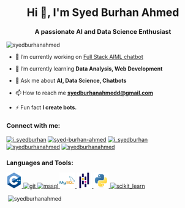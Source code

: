<h1 align="center">Hi 👋, I'm Syed Burhan Ahmed</h1>
<h3 align="center">A passionate AI and Data Science Enthusiast</h3>

<p align="left"> <img src="https://komarev.com/ghpvc/?username=syedburhanahmed&label=Profile%20views&color=0e75b6&style=flat" alt="syedburhanahmed" /> </p>

- 🔭 I’m currently working on [Full Stack AIML chatbot](https://github.com/SyedBurhanAhmed/Full-Stack-AIML-Chatbot)

- 🌱 I’m currently learning **Data Analysis, Web Development**

- 💬 Ask me about **AI, Data Science, Chatbots**

- 📫 How to reach me **syedburhanahmedd@gmail.com**

- ⚡ Fun fact **I create bots.**

<h3 align="left">Connect with me:</h3>
<p align="left">
<a href="https://twitter.com/i_syedburhan" target="blank"><img align="center" src="https://raw.githubusercontent.com/rahuldkjain/github-profile-readme-generator/master/src/images/icons/Social/twitter.svg" alt="i_syedburhan" height="30" width="40" /></a>
<a href="https://linkedin.com/in/syed-burhan-ahmed" target="blank"><img align="center" src="https://raw.githubusercontent.com/rahuldkjain/github-profile-readme-generator/master/src/images/icons/Social/linked-in-alt.svg" alt="syed-burhan-ahmed" height="30" width="40" /></a>
<a href="https://instagram.com/i_syedburhan" target="blank"><img align="center" src="https://raw.githubusercontent.com/rahuldkjain/github-profile-readme-generator/master/src/images/icons/Social/instagram.svg" alt="i_syedburhan" height="30" width="40" /></a>
<a href="https://www.hackerrank.com/syedburhanahmed" target="blank"><img align="center" src="https://raw.githubusercontent.com/rahuldkjain/github-profile-readme-generator/master/src/images/icons/Social/hackerrank.svg" alt="syedburhanahmed" height="30" width="40" /></a>
<a href="https://www.leetcode.com/syedburhanahmed" target="blank"><img align="center" src="https://raw.githubusercontent.com/rahuldkjain/github-profile-readme-generator/master/src/images/icons/Social/leet-code.svg" alt="syedburhanahmed" height="30" width="40" /></a>
</p>

<h3 align="left">Languages and Tools:</h3>
<p align="left"> <a href="https://www.w3schools.com/cpp/" target="_blank" rel="noreferrer"> <img src="https://raw.githubusercontent.com/devicons/devicon/master/icons/cplusplus/cplusplus-original.svg" alt="cplusplus" width="40" height="40"/> </a> <a href="https://git-scm.com/" target="_blank" rel="noreferrer"> <img src="https://www.vectorlogo.zone/logos/git-scm/git-scm-icon.svg" alt="git" width="40" height="40"/> </a> <a href="https://www.microsoft.com/en-us/sql-server" target="_blank" rel="noreferrer"> <img src="https://www.svgrepo.com/show/303229/microsoft-sql-server-logo.svg" alt="mssql" width="40" height="40"/> </a> <a href="https://www.mysql.com/" target="_blank" rel="noreferrer"> <img src="https://raw.githubusercontent.com/devicons/devicon/master/icons/mysql/mysql-original-wordmark.svg" alt="mysql" width="40" height="40"/> </a> <a href="https://pandas.pydata.org/" target="_blank" rel="noreferrer"> <img src="https://raw.githubusercontent.com/devicons/devicon/2ae2a900d2f041da66e950e4d48052658d850630/icons/pandas/pandas-original.svg" alt="pandas" width="40" height="40"/> </a> <a href="https://www.python.org" target="_blank" rel="noreferrer"> <img src="https://raw.githubusercontent.com/devicons/devicon/master/icons/python/python-original.svg" alt="python" width="40" height="40"/> </a> <a href="https://scikit-learn.org/" target="_blank" rel="noreferrer"> <img src="https://upload.wikimedia.org/wikipedia/commons/0/05/Scikit_learn_logo_small.svg" alt="scikit_learn" width="40" height="40"/> </a> </p>



<p>&nbsp;<img align="center" src="https://github-readme-stats.vercel.app/api?username=syedburhanahmed&show_icons=true&locale=en" alt="syedburhanahmed" /></p>
